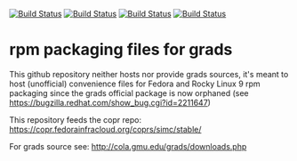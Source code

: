 [![Build Status](https://simc.arpae.it/moncic-ci/grads-rpm/rocky9.png)](https://simc.arpae.it/moncic-ci/grads-rpm/)
[![Build Status](https://simc.arpae.it/moncic-ci/grads-rpm/fedora40.png)](https://simc.arpae.it/moncic-ci/grads-rpm/)
[![Build Status](https://simc.arpae.it/moncic-ci/grads-rpm/fedora42.png)](https://simc.arpae.it/moncic-ci/grads-rpm/)
[![Build Status](https://copr.fedorainfracloud.org/coprs/simc/stable/package/grads/status_image/last_build.png)](https://copr.fedorainfracloud.org/coprs/simc/stable/package/grads/)

# rpm packaging files for grads

This github repository neither hosts nor provide grads sources, it's meant to
host (unofficial) convenience files for Fedora and Rocky Linux 9 rpm packaging
since the grads official package is now orphaned (see
https://bugzilla.redhat.com/show_bug.cgi?id=2211647)

This repository feeds the copr repo: https://copr.fedorainfracloud.org/coprs/simc/stable/

For grads source see: http://cola.gmu.edu/grads/downloads.php

